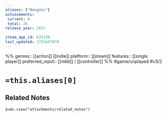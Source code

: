 ```yaml
---
aliases: ["Nongünz"]
achievements:
 current: 0
 total: 26
release_year: 2017

steam_app_id: 633130
last_updated: 1751647979
---
```

%%
genres:: [[action]] [[indie]]
platform:: [[steam]]
features:: [[single player]]
preferred_input:: [[mkb]] / [[controller]]
%%
#game/unplayed
#v3/2

# `=this.aliases[0]`
## Related Notes
`$=dv.view("attachments/related_notes")`